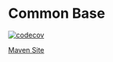 # Common Base

[![codecov](https://codecov.io/gh/bremersee/common-base/branch/1.4.master/graph/badge.svg)](https://codecov.io/gh/bremersee/common-base)

[Maven Site](https://nexus.bremersee.org/repository/maven-sites/common-base/1.4.4/index.html)
